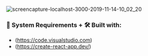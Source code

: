 ![screencapture-localhost-3000-2019-11-14-10_02_20](https://user-images.githubusercontent.com/45048950/69022529-8b2fec80-09f6-11ea-8204-3290121b276c.png)

### 🧰 System Requirements + 🛠️ Built with:
* (https://code.visualstudio.com)
* (https://create-react-app.dev/)

